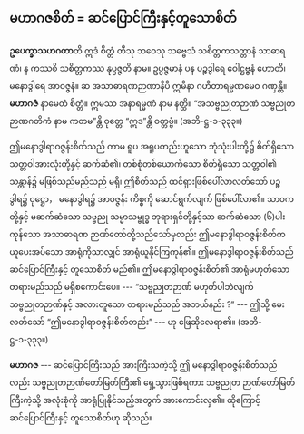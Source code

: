 ## မဟာဂဇစိတ် = ဆင်ပြောင်ကြီးနှင့်တူသောစိတ်

 **ဥပေက္ခာသဟဂတာ**တိ ဣဒံ စိတ္တံ တီသု ဘဝေသု သဗ္ဗေသံ သစိတ္တကသတ္တာနံ သာဓာရဏံ၊ န ကဿစိ သစိတ္တကဿ နုပ္ပဇ္ဇတိ နာမ။ ဥပ္ပဇ္ဇမာနံ ပန ပဉ္စဒွါရေ ဝေါဋ္ဌဗ္ဗနံ ဟောတိ၊ မနောဒွါရေ အာဝဇ္ဇနံ။ ဆ အသာဓာရဏဉာဏာနိပိ ဣမိနာ ဂဟိတာရမ္မဏမေဝ ဂဏှန္တိ။ **မဟာဂဇံ** နာမေတံ စိတ္တံ။ ဣမဿ အနာရမ္မဏံ နာမ နတ္ထိ။ “အသဗ္ဗညုတဉာဏံ သဗ္ဗညုတဉာဏဂတိကံ နာမ ကတမ”န္တိ ဝုတ္တေ “ဣဒ”န္တိ ဝတ္တဗ္ဗံ။ (အဘိ-ဋ္ဌ-၁-၃၃၃။)

ဤမနောဒွါရာဝဇ္ဇန်းစိတ်သည် ကာမ ရူပ အရူပတည်းဟူသော ဘုံသုံးပါးတို့၌ စိတ်ရှိသော သတ္တဝါအားလုံးတို့နှင့် ဆက်ဆံ၏၊ တစ်စုံတစ်ယောက်သော စိတ်ရှိသော သတ္တဝါ၏ သန္တာန်၌ မဖြစ်သည်မည်သည် မရှိ၊ ဤစိတ်သည် ထင်ရှားဖြစ်ပေါ်လာလတ်သော် ပဉ္စဒွါရ၌ ဝုဋ္ဌော， မနောဒွါရ၌ အာဝဇ္ဇန်း ကိစ္စကို ဆောင်ရွက်လျက် ဖြစ်ပေါ်လာ၏။ 
သာဝကတို့နှင့် မဆက်ဆံသော သဗ္ဗညု သမ္မာသမ္ဗုဒ္ဓ ဘုရားရှင်တို့နှင့်သာ ဆက်ဆံသော (၆)ပါးကုန်သော အသာဓာရဏ ဉာဏ်တော်တို့သည်သော်မှလည်း ဤမနောဒွါရာဝဇ္ဇန်းစိတ်က ယူပေးအပ်သော အာရုံကိုသာလျှင် အာရုံယူနိုင်ကြကုန်၏။ 
ဤမနောဒွါရာဝဇ္ဇန်းစိတ်သည် ဆင်ပြောင်ကြီးနှင့် တူသောစိတ် မည်၏။ 
ဤမနောဒွါရာဝဇ္ဇန်းစိတ်၏ အာရုံမဟုတ်သော တရားမည်သည် မရှိစကောင်းပေ။ 
--- “သဗ္ဗညုတဉာဏ် မဟုတ်ပါဘဲလျက် သဗ္ဗညုတဉာဏ်နှင့် အလားတူသော တရားမည်သည် အဘယ်နည်း ?”
 --- ဤသို့ မေးလတ်သော် “ဤမနောဒွါရာဝဇ္ဇန်းစိတ်တည်း” --- ဟု ဖြေဆိုလေရာ၏။ (အဘိ-ဋ္ဌ-၁-၃၃၃။)

**မဟာဂဇ** --- ဆင်ပြောင်ကြီးသည် အားကြီးသကဲ့သို့ ဤ မနောဒွါရာဝဇ္ဇန်းစိတ်သည်လည်း သဗ္ဗညုတဉာဏ်တော်မြတ်ကြီး၏ ရှေ့သွားဖြစ်ရကား သဗ္ဗညုတ ဉာဏ်တော်မြတ်ကြီးကဲ့သို့ အလုံးစုံကို အာရုံပြုနိုင်သည့်အတွက် အားကောင်းလှ၏။ 
ထိုကြောင့် ဆင်ပြောင်ကြီးနှင့် တူသောစိတ်ဟု ဆိုသည်။